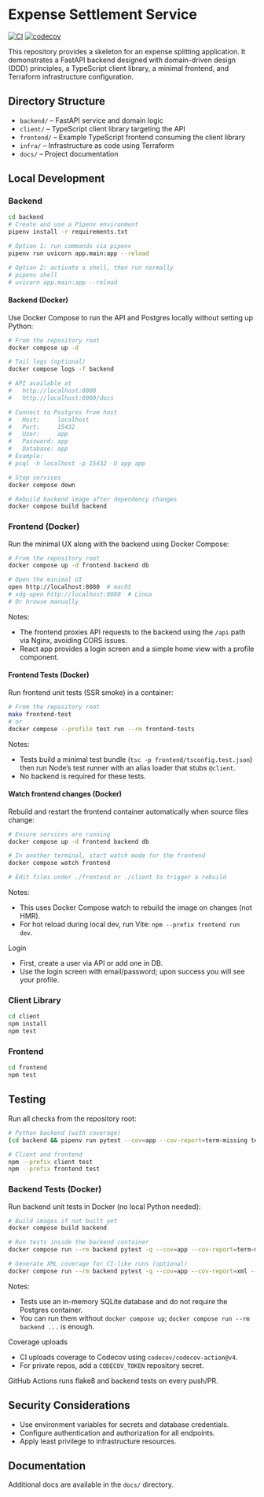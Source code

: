 # Expense Settlement Service

[![CI](https://github.com/mixxx73/ai-work-i1/actions/workflows/ci.yml/badge.svg)](https://github.com/mixxx73/ai-work-i1/actions/workflows/ci.yml)
[![codecov](https://codecov.io/gh/mixxx73/ai-work-i1/branch/main/graph/badge.svg)](https://codecov.io/gh/mixxx73/ai-work-i1)

This repository provides a skeleton for an expense splitting application.
It demonstrates a FastAPI backend designed with domain-driven design (DDD)
principles, a TypeScript client library, a minimal frontend, and Terraform
infrastructure configuration.

## Directory Structure

- `backend/` – FastAPI service and domain logic
- `client/` – TypeScript client library targeting the API
- `frontend/` – Example TypeScript frontend consuming the client library
- `infra/` – Infrastructure as code using Terraform
- `docs/` – Project documentation

## Local Development

### Backend

```bash
cd backend
# Create and use a Pipenv environment
pipenv install -r requirements.txt

# Option 1: run commands via pipenv
pipenv run uvicorn app.main:app --reload

# Option 2: activate a shell, then run normally
# pipenv shell
# uvicorn app.main:app --reload
```

#### Backend (Docker)

Use Docker Compose to run the API and Postgres locally without setting up Python:

```bash
# From the repository root
docker compose up -d

# Tail logs (optional)
docker compose logs -f backend

# API available at
#   http://localhost:8000
#   http://localhost:8000/docs

# Connect to Postgres from host
#   Host:     localhost
#   Port:     15432
#   User:     app
#   Password: app
#   Database: app
# Example:
# psql -h localhost -p 15432 -U app app

# Stop services
docker compose down

# Rebuild backend image after dependency changes
docker compose build backend
```

### Frontend (Docker)

Run the minimal UX along with the backend using Docker Compose:

```bash
# From the repository root
docker compose up -d frontend backend db

# Open the minimal UI
open http://localhost:8080  # macOS
# xdg-open http://localhost:8080  # Linux
# Or browse manually
```

Notes:
- The frontend proxies API requests to the backend using the `/api` path via Nginx, avoiding CORS issues.
- React app provides a login screen and a simple home view with a profile component.

#### Frontend Tests (Docker)

Run frontend unit tests (SSR smoke) in a container:

```bash
# From the repository root
make frontend-test
# or
docker compose --profile test run --rm frontend-tests
```

Notes:
- Tests build a minimal test bundle (`tsc -p frontend/tsconfig.test.json`) then run Node’s test runner with an alias loader that stubs `@client`.
- No backend is required for these tests.

#### Watch frontend changes (Docker)

Rebuild and restart the frontend container automatically when source files change:

```bash
# Ensure services are running
docker compose up -d frontend backend db

# In another terminal, start watch mode for the frontend
docker compose watch frontend

# Edit files under ./frontend or ./client to trigger a rebuild
```

Notes:
- This uses Docker Compose watch to rebuild the image on changes (not HMR).
- For hot reload during local dev, run Vite: `npm --prefix frontend run dev`.

Login
- First, create a user via API or add one in DB.
- Use the login screen with email/password; upon success you will see your profile.

### Client Library

```bash
cd client
npm install
npm test
```

### Frontend

```bash
cd frontend
npm test
```

## Testing

Run all checks from the repository root:

```bash
# Python backend (with coverage)
(cd backend && pipenv run pytest --cov=app --cov-report=term-missing tests)

# Client and frontend
npm --prefix client test
npm --prefix frontend test
```

### Backend Tests (Docker)

Run backend unit tests in Docker (no local Python needed):

```bash
# Build images if not built yet
docker compose build backend

# Run tests inside the backend container
docker compose run --rm backend pytest -q --cov=app --cov-report=term-missing tests

# Generate XML coverage for CI-like runs (optional)
docker compose run --rm backend pytest -q --cov=app --cov-report=xml --cov-report=term tests
```

Notes:
- Tests use an in-memory SQLite database and do not require the Postgres container.
- You can run them without `docker compose up`; `docker compose run --rm backend ...` is enough.

Coverage uploads
- CI uploads coverage to Codecov using `codecov/codecov-action@v4`.
- For private repos, add a `CODECOV_TOKEN` repository secret.

GitHub Actions runs flake8 and backend tests on every push/PR.

## Security Considerations

- Use environment variables for secrets and database credentials.
- Configure authentication and authorization for all endpoints.
- Apply least privilege to infrastructure resources.

## Documentation

Additional docs are available in the `docs/` directory.

